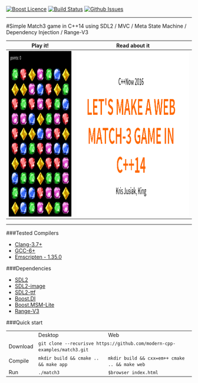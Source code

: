 <a href="http://www.boost.org/LICENSE_1_0.txt" target="_blank">![Boost Licence](http://img.shields.io/badge/license-boost-blue.svg)</a>
<a href="https://travis-ci.org/modern-cpp-examples/match3" target="_blank">![Build Status](https://img.shields.io/travis/modern-cpp-examples/match3/master.svg?label=linux)</a>
<a href="http://github.com/modern-cpp-examples/match3/issues" target="_blank">![Github Issues](https://img.shields.io/github/issues/modern-cpp-examples/match3.svg)</a>

---------------------------------------

#Simple Match3 game in C++14 using SDL2 / MVC / Meta State Machine / Dependency Injection / Range-V3

| Play it! | Read about it |
| -------- | ------------- |
| <a href="http://modern-cpp-examples.github.io/match3"><img src="doc/match3.png" width="300" height="450"/></a> | <a href="http://modern-cpp-examples.github.io/match3/cppnow-2016"><img src="doc/cppnow-2016.png" width="550" height="450"/></a> | |

---

###Tested Compilers

* [Clang-3.7+](http://clang.llvm.org)
* [GCC-6+](https://gcc.gnu.org/gcc-6/changes.html)
* [Emscripten - 1.35.0](http://kripken.github.io/emscripten-site/docs/getting_started/downloads.html)

###Dependencies

* [SDL2](https://www.libsdl.org/download-2.0.php)
* [SDL2-image](https://www.libsdl.org/projects/SDL_image/)
* [SDL2-ttf](https://www.libsdl.org/download-2.0.php)
* [Boost.DI](https://github.com/boost-experimental/di)
* [Boost.MSM-Lite](https://github.com/boost-experimental/msm-lite)
* [Range-V3](https://github.com/ericniebler/range-v3)


###Quick start

<table>
  <tr>
    <td></td>
    <td>Desktop</td>
    <td>Web</td>
  </tr>
  <tr>
    <td>Download</td>
    <td colspan="2"><code>git clone --recurisve https://github.com/modern-cpp-examples/match3.git</code></td>
  </tr>
  <tr>
    <td>Compile</td>
    <td><code>mkdir build &amp;&amp; cmake .. &amp;&amp; make app</code></td>
    <td><code>mkdir build &amp;&amp; cxx=em++ cmake .. &amp;&amp; make web</code></td>
  </tr>
  <tr>
    <td>Run</td>
    <td><code>./match3</code></td>
    <td><code>$browser index.html</code></td>
  </tr>
</table>
